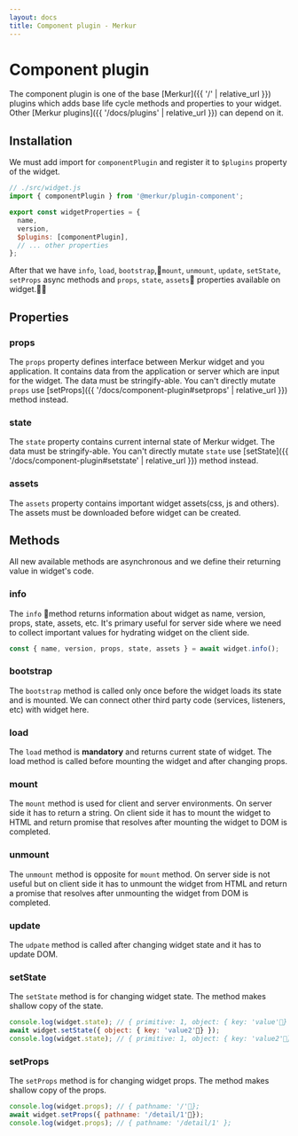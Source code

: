 ```yaml
---
layout: docs
title: Component plugin - Merkur
---
```


# Component plugin

The component plugin is one of the base [Merkur]({{ '/' | relative_url }}) plugins which adds base life cycle methods and properties to your widget. Other [Merkur plugins]({{ '/docs/plugins' | relative_url }}) can depend on it.

## Installation

We must add import for `componentPlugin` and register it to `$plugins` property of the widget.

```javascript
// ./src/widget.js
import { componentPlugin } from '@merkur/plugin-component';

export const widgetProperties = {
  name,
  version,
  $plugins: [componentPlugin],
  // ... other properties
};

```

After that we have `info`, `load`, `bootstrap`,`mount`, `unmount`, `update`, `setState`, `setProps` async methods and `props`, `state`, `assets` properties available on widget.

## Properties

### props

The `props` property defines interface between Merkur widget and you application. It contains data from the application or server which are input for the widget. The data must be stringify-able. You can't directly mutate `props` use [setProps]({{ '/docs/component-plugin#setprops' | relative_url }}) method instead.

### state

The `state` property contains current internal state of Merkur widget. The data must be stringify-able. You can't directly mutate `state` use [setState]({{ '/docs/component-plugin#setstate' | relative_url }}) method instead.

### assets

The `assets` property contains important widget assets(css, js and others). The assets must be downloaded before widget can be created.

## Methods

All new available methods are asynchronous and we define their returning value in widget's code.

### info

The `info` method returns information about widget as name, version, props, state, assets, etc. It's primary useful for server side where we need to collect important values for hydrating widget on the client side.

```javascript
const { name, version, props, state, assets } = await widget.info();
```

### bootstrap

The `bootstrap` method is called only once before the widget loads its state and is mounted. We can connect other third party code (services, listeners, etc) with widget here.

### load

The `load` method is **mandatory** and returns current state of widget. The load method is called before mounting the widget and after changing props.

### mount
The `mount` method is used for client and server environments. On server side it has to return a string. On client side it has to mount the widget to HTML and return promise that resolves after mounting the widget to DOM is completed.

### unmount
The `unmount` method is opposite for `mount` method. On server side is not useful but on client side it has to unmount the widget from HTML and return a promise that resolves after unmounting the widget from DOM is completed.

### update
The `udpate` method is called after changing widget state and it has to update DOM.

### setState
The `setState` method is for changing widget state. The method makes shallow copy of the state.

```javascript
console.log(widget.state); // { primitive: 1, object: { key: 'value'} };
await widget.setState({ object: { key: 'value2'} });
console.log(widget.state); // { primitive: 1, object: { key: 'value2'} };
```

### setProps
The `setProps` method is for changing widget props. The method makes shallow copy of the props.

```javascript
console.log(widget.props); // { pathname: '/'};
await widget.setProps({ pathname: '/detail/1'});
console.log(widget.props); // { pathname: '/detail/1' };
```
